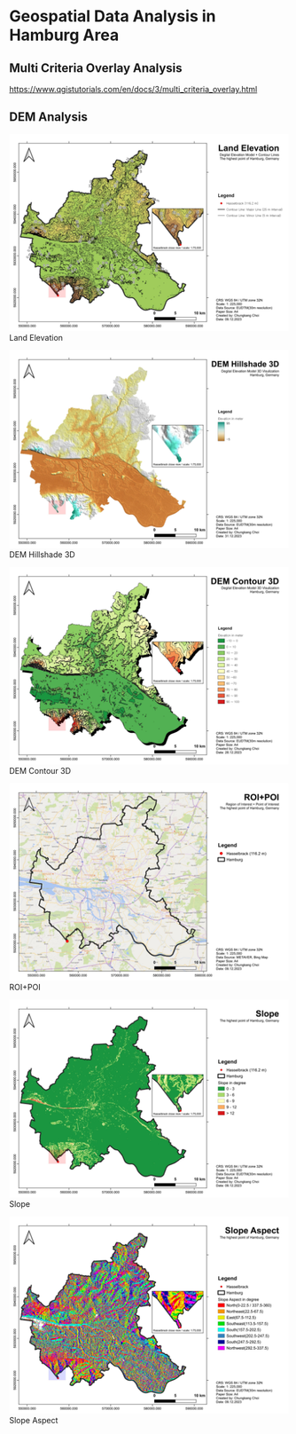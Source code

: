 # Geospatial Data Analysis in Hamburg Area

## Multi Criteria Overlay Analysis
https://www.qgistutorials.com/en/docs/3/multi_criteria_overlay.html


## DEM Analysis

![land_elevation_hamburg](layout/land_elevation_hamburg.jpeg)
Land Elevation

![DEM3D](layout/layout-DEM_hillshade_3D.jpeg)
DEM Hillshade 3D

![DEM3D](layout/layout-DEM_contour_3D.jpeg)
DEM Contour 3D

![ROI+POI](layout/layout-ROI+POI_hamburg.jpeg)
ROI+POI


![Slope](layout/layout-slope_hamburg.jpeg)
Slope


![Slope Aspect](layout/layout-slope_aspect_hamburg.jpeg)
Slope Aspect
